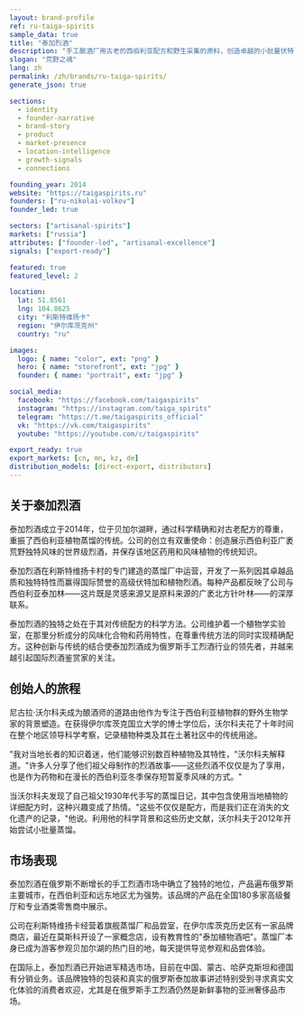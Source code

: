 ```yaml
---
layout: brand-profile
ref: ru-taiga-spirits
sample_data: true
title: "泰加烈酒"
description: "手工酿酒厂用古老的西伯利亚配方和野生采集的原料，创造卓越的小批量伏特加和植物精酒。"
slogan: "荒野之魂"
lang: zh
permalink: /zh/brands/ru-taiga-spirits/
generate_json: true

sections:
  - identity
  - founder-narrative
  - brand-story
  - product
  - market-presence
  - location-intelligence
  - growth-signals
  - connections

founding_year: 2014
website: "https://taigaspirits.ru"
founders: ["ru-nikolai-volkov"]
founder_led: true

sectors: ["artisanal-spirits"]
markets: ["russia"]
attributes: ["founder-led", "artisanal-excellence"]
signals: ["export-ready"]

featured: true
featured_level: 2

location:
  lat: 51.8561
  lng: 104.8625
  city: "利斯特维扬卡"
  region: "伊尔库茨克州"
  country: "ru"

images:
  logo: { name: "color", ext: "png" }
  hero: { name: "storefront", ext: "jpg" }
  founder: { name: "portrait", ext: "jpg" }

social_media:
  facebook: "https://facebook.com/taigaspirits"
  instagram: "https://instagram.com/taiga_spirits"
  telegram: "https://t.me/taigaspirits_official"
  vk: "https://vk.com/taigaspirits"
  youtube: "https://youtube.com/c/taigaspirits"

export_ready: true
export_markets: [cn, mn, kz, de]
distribution_models: [direct-export, distributors]
---
```


## 关于泰加烈酒

泰加烈酒成立于2014年，位于贝加尔湖畔，通过科学精确和对古老配方的尊重，重振了西伯利亚植物蒸馏的传统。公司的创立有双重使命：创造展示西伯利亚广袤荒野独特风味的世界级烈酒，并保存该地区药用和风味植物的传统知识。

泰加烈酒在利斯特维扬卡村的专门建造的蒸馏厂中运营，开发了一系列因其卓越品质和独特特性而赢得国际赞誉的高级伏特加和植物烈酒。每种产品都反映了公司与西伯利亚泰加林——这片既是灵感来源又是原料来源的广袤北方针叶林——的深厚联系。

泰加烈酒的独特之处在于其对传统配方的科学方法。公司维护着一个植物学实验室，在那里分析成分的风味化合物和药用特性，在尊重传统方法的同时实现精确配方。这种创新与传统的结合使泰加烈酒成为俄罗斯手工烈酒行业的领先者，并越来越引起国际烈酒鉴赏家的关注。

## 创始人的旅程

尼古拉·沃尔科夫成为酿酒师的道路由他作为专注于西伯利亚植物群的野外生物学家的背景塑造。在获得伊尔库茨克国立大学的博士学位后，沃尔科夫花了十年时间在整个地区领导科学考察，记录植物种类及其在土著社区中的传统用途。

"我对当地长者的知识着迷，他们能够识别数百种植物及其特性，"沃尔科夫解释道。"许多人分享了他们祖父母制作的烈酒故事——这些烈酒不仅仅是为了享用，也是作为药物和在漫长的西伯利亚冬季保存短暂夏季风味的方式。"

当沃尔科夫发现了自己祖父1930年代手写的蒸馏日记，其中包含使用当地植物的详细配方时，这种兴趣变成了热情。"这些不仅仅是配方，而是我们正在消失的文化遗产的记录，"他说。利用他的科学背景和这些历史文献，沃尔科夫于2012年开始尝试小批量蒸馏。

## 市场表现

泰加烈酒在俄罗斯不断增长的手工烈酒市场中确立了独特的地位，产品遍布俄罗斯主要城市，在西伯利亚和远东地区尤为强势。该品牌的产品在全国180多家高级餐厅和专业酒类零售商中展示。

公司在利斯特维扬卡经营着旗舰蒸馏厂和品尝室，在伊尔库茨克历史区有一家品牌商店，最近在莫斯科开设了一家概念店，设有教育性的"泰加植物酒吧"。蒸馏厂本身已成为游客参观贝加尔湖的热门目的地，每天提供导览参观和品尝体验。

在国际上，泰加烈酒已开始进军精选市场，目前在中国、蒙古、哈萨克斯坦和德国有分销业务。该品牌独特的包装和真实的俄罗斯泰加故事讲述特别受到寻求真实文化体验的消费者欢迎，尤其是在俄罗斯手工烈酒仍然是新鲜事物的亚洲奢侈品市场。
